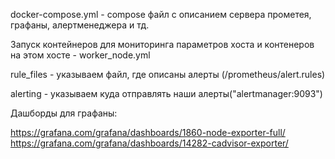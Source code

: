 docker-compose.yml - compose файл с описанием сервера прометея, графаны, алертменеджера и тд.

Запуск контейнеров для мониторинга параметров хоста и контенеров на этом хосте - worker_node.yml

rule_files - указываем файл, где описаны алерты (/prometheus/alert.rules)

alerting - указываем куда отправлять наши алерты("alertmanager:9093")

Дашборды для графаны:

https://grafana.com/grafana/dashboards/1860-node-exporter-full/
https://grafana.com/grafana/dashboards/14282-cadvisor-exporter/